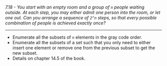 *7.18 - You start with an empty room and a group of `n` people waiting outside. At each step, you may either admit one person into the room, or let one out. Can you arrange a sequence of `2^n` steps, so that every possible combination of people is achieved exactly once?*
***
- Enumerate all the subsets of `n` elements in the gray code order.
- Enumerate all the subsets of a set such that you only need to either insert one element or remove one from the previous subset to get the new subset.
- Details on chapter 14.5 of the book.

